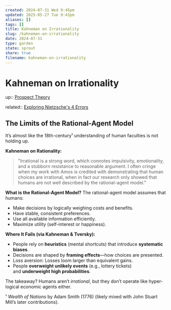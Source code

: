 ```yaml
---
created: 2024-07-31 Wed 9:45pm
updated: 2025-05-27 Tue 9:43pm
aliases: []
tags: []
title: Kahneman on Irrationality
slug: /kahneman-on-irrationality
date: 2024-07-31
type: garden
state: sprout
share: true
filename: kahneman-on-irrationality
---
```


# Kahneman on Irrationality

up:: [Prospect Theory](/garden/prospect-theory)

related:: [Exploring Nietzsche's 4 Errors](/garden/exploring-nietzsches-4-errors)

## The Limits of the Rational-Agent Model

It’s almost like the 18th-century¹ understanding of human faculties is not holding up.

**Kahneman on Rationality:**

> "Irrational is a strong word, which connotes impulsivity, emotionality, and a stubborn resistance to reasonable argument. I often cringe when my work with Amos is credited with demonstrating that human choices are irrational, when in fact our research only showed that humans are not well described by the rational-agent model."

**What is the Rational-Agent Model?**
The rational-agent model assumes that humans:

- Make decisions by logically weighing costs and benefits.
- Have stable, consistent preferences.
- Use all available information efficiently.
- Maximize utility (self-interest or happiness).

**Where It Fails (via Kahneman & Tversky):**

- People rely on **heuristics** (mental shortcuts) that introduce **systematic biases**.
- Decisions are shaped by **framing effects**—how choices are presented.
- Loss aversion: Losses loom larger than equivalent gains.
- People **overweight unlikely events** (e.g., lottery tickets) and **underweight high probabilities**.

The takeaway? Humans aren’t _irrational_, but they don’t operate like hyper-logical economic agents either.

¹ _Wealth of Nations_ by Adam Smith (1776) (likely mixed with John Stuart Mill’s later contributions).
